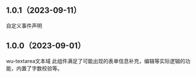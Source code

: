 ## 1.0.1（2023-09-11）
自定义事件声明
## 1.0.0（2023-09-01）
wu-textarea文本域 此组件满足了可能出现的表单信息补充，编辑等实际逻辑的功能，内置了字数校验等。
